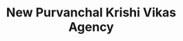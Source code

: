 ---
title: "New Purvanchal Krishi Vikas Agency"
url: /akbarpur-ambedkarnagar/new-purvanchal-krishi-vikas-agency/
shop: supermarket
---